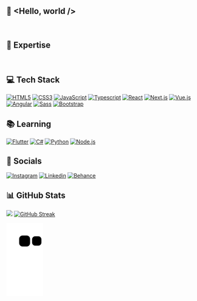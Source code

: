 ## 👋 <Hello, world />
</br>

## 🚀 Expertise
</br>

## 💻 Tech Stack
<a href="https://www.w3.org/TR/html5/" title="HTML5"><img src="https://github.com/get-icon/geticon/raw/master/icons/html-5.svg" alt="HTML5" width="21px" height="21px"></a>
<a href="https://www.w3.org/TR/CSS/" title="CSS3"><img src="https://github.com/get-icon/geticon/raw/master/icons/css-3.svg" alt="CSS3" width="21px" height="21px"></a>
<a href="https://developer.mozilla.org/en-US/docs/Web/JavaScript" title="JavaScript"><img src="https://github.com/get-icon/geticon/raw/master/icons/javascript.svg" alt="JavaScript" width="21px" height="21px"></a>
<a href="https://www.typescriptlang.org/" title="Typescript"><img src="https://github.com/get-icon/geticon/raw/master/icons/typescript-icon.svg" alt="Typescript" width="21px" height="21px"></a>
<a href="https://reactjs.org/" title="React"><img src="https://github.com/get-icon/geticon/raw/master/icons/react.svg" alt="React" width="21px" height="21px"></a>
<a href="https://nextjs.org/" title="Next.js"><img src="https://github.com/get-icon/geticon/raw/master/icons/nextjs-icon.svg" alt="Next.js" width="21px" height="21px"></a>
<a href="https://vuejs.org/" title="Vue.js"><img src="https://github.com/get-icon/geticon/raw/master/icons/vue.svg" alt="Vue.js" width="21px" height="21px"></a>
<a href="https://angular.io/" title="Angular"><img src="https://github.com/get-icon/geticon/raw/master/icons/angular-icon.svg" alt="Angular" width="21px" height="21px"></a>
<a href="https://sass-lang.com/" title="Sass"><img src="https://github.com/get-icon/geticon/raw/master/icons/sass.svg" alt="Sass" width="21px" height="21px"></a>
<a href="https://getbootstrap.com/" title="Bootstrap"><img src="https://github.com/get-icon/geticon/raw/master/icons/bootstrap.svg" alt="Bootstrap" width="21px" height="21px"></a>

## 📚 Learning
<a href="https://flutter.dev/" title="Flutter"><img src="https://github.com/get-icon/geticon/raw/master/icons/flutter.svg" alt="Flutter" width="32px" height="21px"></a>
<a href="https://dotnet.microsoft.com/pt-br/languages/csharp/" title="C#"><img src="https://github.com/get-icon/geticon/raw/master/icons/c-sharp.svg" alt="C#" width="32px" height="21px"></a>
<a href="https://www.python.org/" title="Python"><img src="https://github.com/get-icon/geticon/raw/master/icons/python.svg" alt="Python" width="21px" height="21px"></a>
<a href="https://nodejs.org/" title="Node.js"><img src="https://github.com/get-icon/geticon/raw/master/icons/nodejs-icon.svg" alt="Node.js" width="21px" height="21px"></a>

## 📱 Socials
<a href="https://instagram.com/csariu" title="Instagram"><img src="https://github.com/get-icon/geticon/raw/master/icons/instagram-icon.svg" alt="Instagram" width="32px" height="21px"></a>
<a href="https://linkedin.com/in/pedrocesario" title="Linkedin"><img src="https://github.com/get-icon/geticon/raw/master/icons/linkedin-icon.svg" alt="Linkedin" width="32px" height="21px"></a>
<a href="https://behance.net/pedrocesario" title="Behance"><img src="https://github.com/get-icon/geticon/raw/master/icons/behance-icon.svg" alt="Behance" width="32px" height="21px"></a>

## 📊 GitHub Stats
<img src="https://github-readme-stats-wheat-two-53.vercel.app/api?username=csariu&theme=monokai&hide_border=false&include_all_commits=false&count_private=false"  width="450px"/> [![GitHub Streak](https://streak-stats.demolab.com?user=csariu&theme=monokai&card_width=395)](https://git.io/streak-stats)

![snake gif](https://github.com/csariu/csariu/blob/output/github-contribution-grid-snake.svg)
